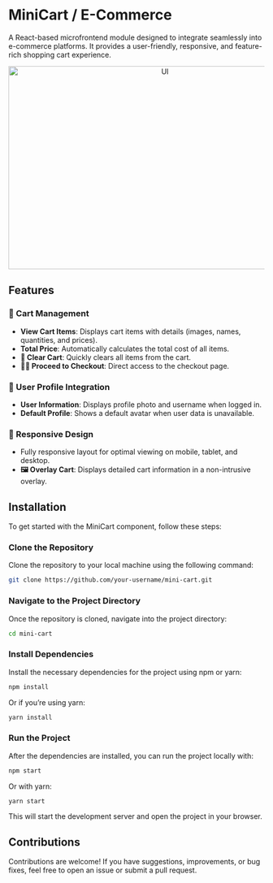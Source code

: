 # MiniCart / E-Commerce

A React-based microfrontend module designed to integrate seamlessly into e-commerce platforms. It provides a user-friendly, responsive, and feature-rich shopping cart experience.

<div style="text-align: center;">
    <img src="https://github.com/ReuAzel181/E-Commerce/blob/feature/pdp/readme-asset(s)/web.png" alt="UI" width="600" height="400">
</div>

## Features

### 🛒 Cart Management
- **View Cart Items**: Displays cart items with details (images, names, quantities, and prices).
- **Total Price**: Automatically calculates the total cost of all items.
- **🧹 Clear Cart**: Quickly clears all items from the cart.
- **🚶‍♂️ Proceed to Checkout**: Direct access to the checkout page.

### 👤 User Profile Integration
- **User Information**: Displays profile photo and username when logged in.
- **Default Profile**: Shows a default avatar when user data is unavailable.

### 📱 Responsive Design
- Fully responsive layout for optimal viewing on mobile, tablet, and desktop.
- **🖼️ Overlay Cart**: Displays detailed cart information in a non-intrusive overlay.

## Installation

To get started with the MiniCart component, follow these steps:

### Clone the Repository
Clone the repository to your local machine using the following command:

```bash
git clone https://github.com/your-username/mini-cart.git
```

### Navigate to the Project Directory
Once the repository is cloned, navigate into the project directory:

```bash
cd mini-cart
```

### Install Dependencies
Install the necessary dependencies for the project using npm or yarn:

```bash
npm install
```

Or if you’re using yarn:

```bash
yarn install
```

### Run the Project
After the dependencies are installed, you can run the project locally with:

```bash
npm start
```

Or with yarn:

```bash
yarn start
```

This will start the development server and open the project in your browser.

## Contributions
Contributions are welcome! If you have suggestions, improvements, or bug fixes, feel free to open an issue or submit a pull request.
